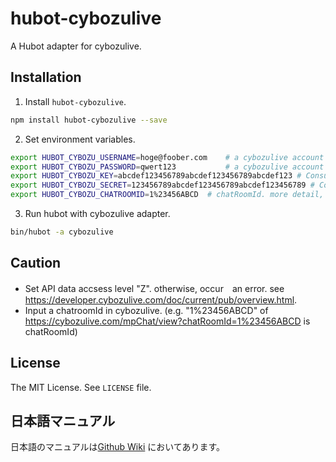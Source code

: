 hubot-cybozulive
==============

A Hubot adapter for cybozulive.

## Installation

1. Install `hubot-cybozulive`.
  ```sh
npm install hubot-cybozulive --save
  ```

2. Set environment variables.
  ```sh
export HUBOT_CYBOZU_USERNAME=hoge@foober.com    # a cybozulive account username for hubot
export HUBOT_CYBOZU_PASSWORD=qwert123           # a cybozulive account password for hubot
export HUBOT_CYBOZU_KEY=abcdef123456789abcdef123456789abcdef123 # Consumer Key. see https://developer.cybozulive.com/apps/top
export HUBOT_CYBOZU_SECRET=123456789abcdef123456789abcdef123456789 # Consumer Secret. see https://developer.cybozulive.com/apps/top
export HUBOT_CYBOZU_CHATROOMID=1%23456ABCD	# chatRoomId. more detail, check Caution.
  ```

3. Run hubot with cybozulive adapter.
  ```sh
bin/hubot -a cybozulive
  ```

## Caution
* Set API data accsess level "Z". otherwise, occur　an error. see https://developer.cybozulive.com/doc/current/pub/overview.html.
* Input a chatroomId in cybozulive. (e.g. "1%23456ABCD" of https://cybozulive.com/mpChat/view?chatRoomId=1%23456ABCD is chatRoomId)

## License
The MIT License. See `LICENSE` file.

## 日本語マニュアル
日本語のマニュアルは[Github Wiki](https://github.com/kamera25/hubot-cybozulive/wiki/hubot-cybozulive-%E6%97%A5%E6%9C%AC%E8%AA%9E%E4%BD%BF%E3%81%84%E6%96%B9%E3%83%9E%E3%83%8B%E3%83%A5%E3%82%A2%E3%83%AB) においてあります。
